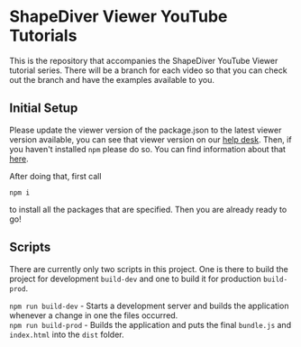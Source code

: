 # ShapeDiver Viewer YouTube Tutorials

This is the repository that accompanies the ShapeDiver YouTube Viewer tutorial series. There will be a branch for each video so that you can check out the branch and have the examples available to you.

## Initial Setup

Please update the viewer version of the package.json to the latest viewer version available, you can see that viewer version on our [help desk](https://help.shapediver.com/doc/viewer). Then, if you haven't installed `npm` please do so. You can find information about that [here](https://docs.npmjs.com/downloading-and-installing-node-js-and-npm).

After doing that, first call

```npm i```

to install all the packages that are specified. Then you are already ready to go!

## Scripts

There are currently only two scripts in this project. One is there to build the project for development `build-dev` and one to build it for production `build-prod`.

`npm run build-dev` - Starts a development server and builds the application whenever a change in one the files occurred.  
`npm run build-prod` - Builds the application and puts the final `bundle.js` and `index.html` into the `dist` folder.
